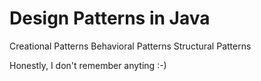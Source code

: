 # Design Patterns in Java
Creational Patterns
Behavioral Patterns
Structural Patterns

Honestly, I don't remember anyting :-)
